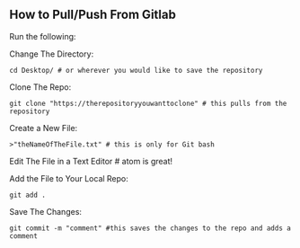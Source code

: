 ## How to Pull/Push From Gitlab

Run the following:

Change The Directory:
```
cd Desktop/ # or wherever you would like to save the repository
```
Clone The Repo:
```
git clone "https://therepositoryyouwanttoclone" # this pulls from the repository
```
Create a New File:
```
>"theNameOfTheFile.txt" # this is only for Git bash
```

Edit The File in a Text Editor # atom is great!

Add the File to Your Local Repo:
```
git add .
```

Save The Changes:
```
git commit -m "comment" #this saves the changes to the repo and adds a comment
```
